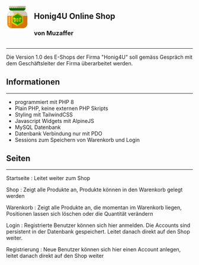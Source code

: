 <div id="header">

![alt text](images/logo.svg)
<div>

## Honig4U Online Shop
### von Muzaffer
</div>

</div>

---

Die Version 1.0 des E-Shops der Firma "Honig4U" soll gemäss Gespräch mit dem Geschäftsleiter der Firma überarbeitet werden.

## Informationen
---
- programmiert mit PHP 8
- Plain PHP, keine externen PHP Skripts
- Styling mit TailwindCSS
- Javascript Widgets mit AlpineJS
- MySQL Datenbank
- Datenbank Verbindung nur mit PDO
- Sessions zum Speichern von Warenkorb und Login

## Seiten
---
Startseite
: Leitet weiter zum Shop 

Shop
: Zeigt alle Produkte an, Produkte können in den Warenkorb gelegt werden

Warenkorb
: Zeigt alle Produkte an, die momentan im Warenkorb liegen, Positionen lassen sich löschen oder die Quantität verändern

Login
: Registrierte Benutzer können sich hier anmelden. Die Accounts sind persistent in der Datenbank gespeichert. Leitet danach direkt auf den Shop weiter.

Registrierung
: Neue Benutzer können sich hier einen Account anlegen, leitet danach direkt auf den Shop weiter




<style type="text/css">
    img {
        height: 60px;
        margin-right:15px;
    }
    div#header {
        display:flex;
        justify-content:
    }
</style>